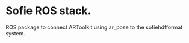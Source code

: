 Sofie ROS stack.
=================

ROS package to connect ARToolkit using ar_pose to the sofiehdfformat system.